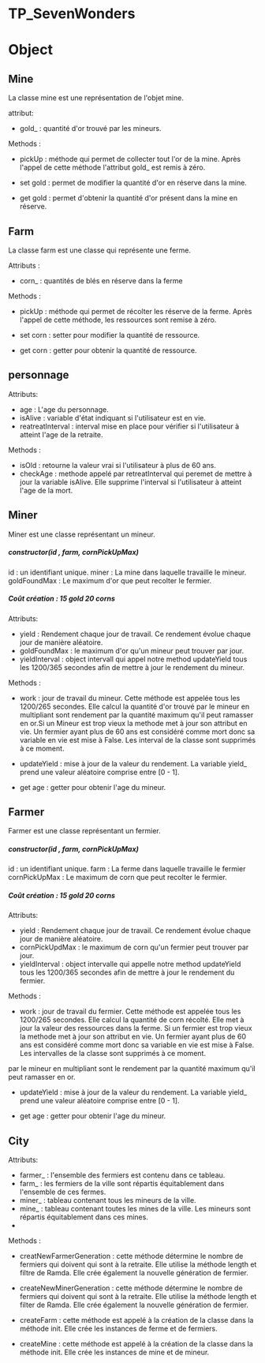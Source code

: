# TP_SevenWonders



# Object 

## Mine

La classe mine est une représentation de l'objet mine. 

attribut: 

- gold_ : quantité d'or trouvé par les mineurs.

Methods : 

- pickUp : méthode qui permet de collecter tout l'or de la mine. Après l'appel de cette méthode l'attribut gold_ est remis à zéro.

- set gold : permet de modifier la quantité d'or en réserve dans la mine.
- get gold : permet d'obtenir la quantité d'or présent dans la mine en réserve. 

## Farm 

La classe farm est une classe qui représente une ferme. 

Attributs : 

- corn_ : quantités de blés en réserve dans la ferme

Methods : 

- pickUp : méthode qui permet de récolter les réserve de la ferme. Après l'appel de cette méthode, les ressources sont remise à zéro. 

- set corn : setter pour modifier la quantité de ressource.
- get corn : getter pour obtenir la quantité de ressource. 


## personnage 

Attributs: 

- age : L'age du personnage.
- isAlive : variable d'état indiquant si l'utilisateur est en vie. 
- reatreatInterval : interval mise en place pour vérifier si l'utilisateur à atteint l'age de la retraite. 


Methods : 

- isOld : retourne la valeur vrai si l'utilisateur à plus de 60 ans.
- checkAge : methode appelé par retreatInterval qui peremet de mettre à jour la variable isAlive. Elle supprime l'interval si l'utilisateur à atteint l'age de la mort. 


## Miner 

Miner est une classe représentant un mineur.

##### constructor(id , farm, cornPickUpMax)

id : un identifiant unique.
miner : La mine dans laquelle travaille le mineur. 
goldFoundMax : Le maximum d'or que peut recolter le fermier. 

##### Coût création : 15 gold 20 corns 

Attributs:

- yield : Rendement chaque jour de travail. Ce rendement évolue chaque jour de manière aléatoire.
- goldFoundMax : le maximum d'or qu'un mineur peut trouver par jour.
- yieldInterval :  object intervall qui appel notre method updateYield tous les 1200/365 secondes afin de mettre à jour le rendement du mineur. 

Methods : 

- work : jour de travail du mineur. Cette méthode est appelée tous les 1200/265 secondes. Elle calcul la quantité d'or trouvé 
par le mineur en multipliant sont rendement par la quantité maximum qu'il peut ramasser en or.Si un Mineur est trop vieux la methode met à jour son attribut en vie. Un fermier ayant plus de 60 ans est considéré comme mort donc sa variable en vie est mise à False. Les interval de la classe sont supprimés à ce moment.  

- updateYield : mise à jour de la valeur du rendement. La variable yield_ prend une valeur aléatoire comprise entre [0 - 1].

- get age : getter pour obtenir l'age du mineur. 

## Farmer 
Farmer est une classe représentant un fermier. 


##### constructor(id , farm, cornPickUpMax)

id : un identifiant unique.
farm : La ferme dans laquelle travaille le fermier 
cornPickUpMax : Le maximum de corn que peut recolter le fermier. 

##### Coût création : 15 gold 20 corns 

Attributs:

- yield : Rendement chaque jour de travail. Ce rendement évolue chaque jour de manière aléatoire.
- cornPickUpdMax : le maximum de corn qu'un fermier peut trouver par jour.
- yieldInterval : object intervalle qui appelle notre method updateYield tous les 1200/365 secondes afin de mettre à jour le rendement du fermier. 

Methods : 

- work : jour de travail du fermier. Cette méthode est appelée tous les 1200/265 secondes. Elle calcul la quantité de corn récolté. Elle met à jour la valeur des ressources dans la ferme. Si un fermier est trop vieux la methode met à jour son attribut en vie. Un fermier ayant plus de 60 ans est considéré comme mort donc sa variable en vie est mise à False. Les intervalles de la classe sont supprimés à ce moment. 

par le mineur en multipliant sont le rendement par la quantité maximum qu'il peut ramasser en or.

- updateYield : mise à jour de la valeur du rendement. La variable yield_ prend une valeur aléatoire comprise entre [0 - 1].

- get age : getter pour obtenir l'age du mineur. 

## City


 Attributs:

- farmer_ : l'ensemble des fermiers est contenu dans ce tableau.
- farm_ : les fermiers de la ville sont répartis équitablement dans l'ensemble de ces fermes.
- miner_ : tableau contenant tous les mineurs de la ville. 
- mine_ : tableau contenant toutes les mines de la ville. Les mineurs sont répartis équitablement dans ces mines.
- 


Methods : 

- creatNewFarmerGeneration : cette méthode détermine le nombre de fermiers qui doivent qui sont à la retraite. Elle utilise la méthode length et filtre de Ramda. Elle crée également la nouvelle génération de fermier.

- createNewMinerGeneration : cette méthode détermine le nombre de fermiers qui doivent qui sont à la retraite. Elle utilise la méthode length et filter de Ramda. Elle crée également la nouvelle génération de fermier.
- createFarm : cette méthode est appelé à la création de la classe dans la méthode init. Elle crée les instances de ferme et de fermiers. 
- createMine : cette méthode est appelé à la création de la classe dans la méthode init. Elle crée les instances de mine et de mineur.  
  
  
